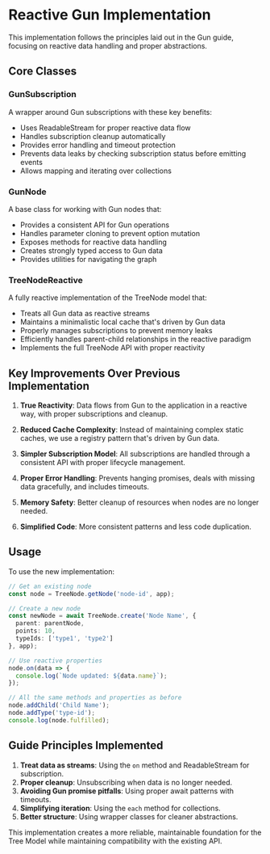 # Reactive Gun Implementation

This implementation follows the principles laid out in the Gun guide, focusing on reactive data handling and proper abstractions.

## Core Classes

### GunSubscription

A wrapper around Gun subscriptions with these key benefits:
- Uses ReadableStream for proper reactive data flow
- Handles subscription cleanup automatically
- Provides error handling and timeout protection
- Prevents data leaks by checking subscription status before emitting events
- Allows mapping and iterating over collections

### GunNode

A base class for working with Gun nodes that:
- Provides a consistent API for Gun operations
- Handles parameter cloning to prevent option mutation
- Exposes methods for reactive data handling
- Creates strongly typed access to Gun data
- Provides utilities for navigating the graph

### TreeNodeReactive

A fully reactive implementation of the TreeNode model that:
- Treats all Gun data as reactive streams
- Maintains a minimalistic local cache that's driven by Gun data
- Properly manages subscriptions to prevent memory leaks
- Efficiently handles parent-child relationships in the reactive paradigm
- Implements the full TreeNode API with proper reactivity

## Key Improvements Over Previous Implementation

1. **True Reactivity**: Data flows from Gun to the application in a reactive way, with proper subscriptions and cleanup.

2. **Reduced Cache Complexity**: Instead of maintaining complex static caches, we use a registry pattern that's driven by Gun data.

3. **Simpler Subscription Model**: All subscriptions are handled through a consistent API with proper lifecycle management.

4. **Proper Error Handling**: Prevents hanging promises, deals with missing data gracefully, and includes timeouts.

5. **Memory Safety**: Better cleanup of resources when nodes are no longer needed.

6. **Simplified Code**: More consistent patterns and less code duplication.

## Usage

To use the new implementation:

```typescript
// Get an existing node
const node = TreeNode.getNode('node-id', app);

// Create a new node
const newNode = await TreeNode.create('Node Name', {
  parent: parentNode,
  points: 10,
  typeIds: ['type1', 'type2']
}, app);

// Use reactive properties
node.on(data => {
  console.log(`Node updated: ${data.name}`);
});

// All the same methods and properties as before
node.addChild('Child Name');
node.addType('type-id');
console.log(node.fulfilled);
```

## Guide Principles Implemented

1. **Treat data as streams**: Using the `on` method and ReadableStream for subscription.
2. **Proper cleanup**: Unsubscribing when data is no longer needed.
3. **Avoiding Gun promise pitfalls**: Using proper await patterns with timeouts.
4. **Simplifying iteration**: Using the `each` method for collections.
5. **Better structure**: Using wrapper classes for cleaner abstractions.

This implementation creates a more reliable, maintainable foundation for the Tree Model while maintaining compatibility with the existing API. 